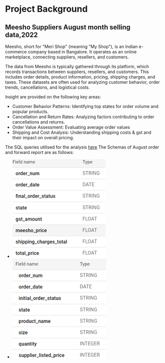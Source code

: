 # Project Background
## Meesho Suppliers August month selling data,2022
Meesho, short for "Meri Shop" (meaning "My Shop"), is an Indian e-commerce company based in Bangalore. It operates as an online marketplace, connecting suppliers, resellers, and customers. 

The data from Meesho is typically gathered through its platform, which records transactions between suppliers, resellers, and customers. This includes order details, product information, pricing, shipping charges, and taxes. These datasets are often used for analyzing customer behavior, order trends, cancellations, and logistical costs.

Insight are provided on the following key areas:
  - Customer Behavior Patterns: Identifying top states for order volume and popular products.
  - Cancellation and Return Rates: Analyzing factors contributing to order cancellations and returns.
  - Order Value Assessment: Evaluating average order values 
  - Shipping and Cost Analysis: Understanding shipping costs & gst and their impact on overall pricing.

The SQL queries utilised for the analysis [here](https://github.com/SimranSinha14/Meesho_order-_Data_Analysis/issues/1#issue-2540437967)
The Schemas of August order and forward report are as follows:
  - ![schema 1](https://github.com/SimranSinha14/Meesho_order-_Data_Analysis/blob/6d648b77d7e4f7e873736a24b6e19f206391f9c9/forward_report.png)
  - ![schema2](https://github.com/SimranSinha14/Meesho_order-_Data_Analysis/blob/56ec7cf472e0fda1f921c04355454b0a0d86ff7a/aug_order.png)

